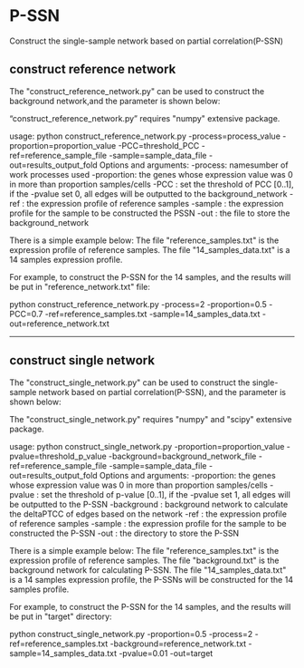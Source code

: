 # P-SSN
 Construct the single-sample network based on partial correlation(P-SSN)

## construct reference network
The "construct_reference_network.py" can be used to construct the background network,and the parameter is shown below:

“construct_reference_network.py” requires "numpy" extensive package.

usage: python construct_reference_network.py -process=process_value -proportion=proportion_value -PCC=threshold_PCC -ref=reference_sample_file  -sample=sample_data_file -out=results_output_fold
Options and arguments:
-process: namesumber of work processes used
-proportion: the genes whose expression value was 0 in more than proportion samples/cells
-PCC : set the threshold of PCC [0..1], if the -pvalue set 0, all edges will be outputted to the background_network
-ref : the expression profile of reference samples
-sample : the expression profile for the sample to be constructed the PSSN
-out : the file to store the background_network

There is a simple example below: 
The file "reference_samples.txt" is the expression profile of reference samples.
The file "14_samples_data.txt" is a 14 samples expression profile.


For example, to construct the P-SSN for the 14 samples, and the results will be put in "reference_network.txt" file:

python construct_reference_network.py -process=2 -proportion=0.5 -PCC=0.7 -ref=reference_samples.txt  -sample=14_samples_data.txt -out=reference_network.txt


----------------------------------------------------------------------------------------------------------------------------------------

## construct single network
The "construct_single_network.py" can be used to construct the single-sample network based on partial correlation(P-SSN), and the parameter is shown below:

The "construct_single_network.py" requires "numpy" and "scipy" extensive package.

usage: python construct_single_network.py -proportion=proportion_value -pvalue=threshold_p_value -background=background_network_file -ref=reference_sample_file  -sample=sample_data_file -out=results_output_fold
Options and arguments:
-proportion: the genes whose expression value was 0 in more than proportion samples/cells
-pvalue : set the threshold of p-value [0..1], if the -pvalue set 1, all edges will be outputted to the P-SSN
-background : background network to calculate the deltaPTCC of edges based on the network
-ref : the expression profile of reference samples
-sample : the expression profile for the sample to be constructed the P-SSN
-out : the directory to store the P-SSN

There is a simple example below: 
The file "reference_samples.txt" is the expression profile of reference samples.
The file "background.txt" is the background network for calculating P-SSN.
The file "14_samples_data.txt" is a 14 samples expression profile, the P-SSNs will be constructed for the 14 samples profile.


For example, to construct the P-SSN for the 14 samples, and the results will be put in "target" directory:

python construct_single_network.py -proportion=0.5 -process=2 -ref=reference_samples.txt -background=reference_network.txt -sample=14_samples_data.txt -pvalue=0.01 -out=target

